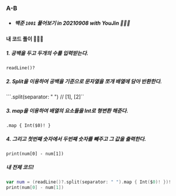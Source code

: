 ### A-B

- ##### 백준 ```1001``` 풀어보기 in 20210908 with YouJin 👩🏻‍💻

#### 내 코드 풀이 👩🏻‍💻

##### 1. 공백을 두고 두개의 수를 입력받는다.
```readLine()?```

##### 2. Split을 이용하여 공백을 기준으로 문자열을 쪼개 배열에 담아 반환한다.
```.split(separator: " ") // [1], [2]``

##### 3. map을 이용하여 배열의 요소들을 Int로 형변환 해준다.
```.map { Int($0)! }```

##### 4. 그리고 첫번째 숫자에서 두번째 숫자를 빼주고 그 값을 출력한다.
```print(num[0] - num[1])```

##### 내 전체 코드!
```swift
var num = (readLine()?.split(separator: " ").map { Int($0)! })!
print(num[0] - num[1])
```